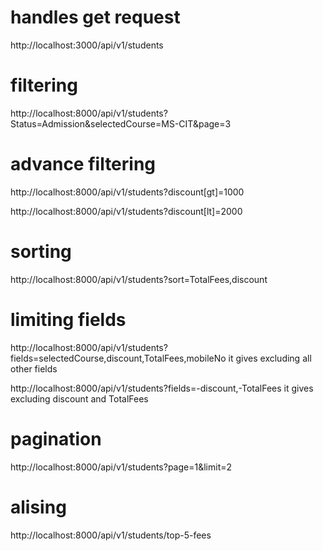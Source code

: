 # handles get request

http://localhost:3000/api/v1/students

# filtering

http://localhost:8000/api/v1/students?Status=Admission&selectedCourse=MS-CIT&page=3

# advance filtering

http://localhost:8000/api/v1/students?discount[gt]=1000

http://localhost:8000/api/v1/students?discount[lt]=2000

# sorting

http://localhost:8000/api/v1/students?sort=TotalFees,discount

# limiting fields

http://localhost:8000/api/v1/students?fields=selectedCourse,discount,TotalFees,mobileNo
it gives excluding all other fields

http://localhost:8000/api/v1/students?fields=-discount,-TotalFees
it gives excluding discount and TotalFees

# pagination

http://localhost:8000/api/v1/students?page=1&limit=2

# alising

http://localhost:8000/api/v1/students/top-5-fees
